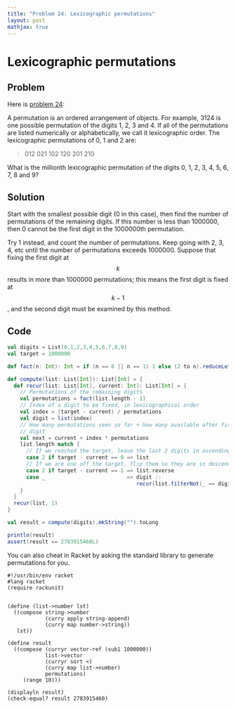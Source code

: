 ```yaml
---
title: "Problem 24: Lexicographic permutations"
layout: post
mathjax: true
---
```


# Lexicographic permutations

## Problem
Here is [problem 24](https://projecteuler.net/problem=24):

A permutation is an ordered arrangement of objects. For example, 3124 is one possible permutation of the digits 1, 2, 3 and 4. If all of the permutations are listed numerically or alphabetically, we call it lexicographic order. The lexicographic permutations of 0, 1 and 2 are:

> 012   021   102   120   201   210

What is the millionth lexicographic permutation of the digits 0, 1, 2, 3, 4, 5, 6, 7, 8 and 9?

## Solution
Start with the smallest possible digit (0 in this case), then find the number of permutations of the remaining digits. If this number is less than 1000000, then 0 cannot be the first digit in the 1000000th permutation.

Try 1 instead, and count the number of permutations. Keep going with 2, 3, 4, etc until the number of permutations exceeds 1000000. Suppose that fixing the first digit at $$k$$ results in more than 1000000 permutations; this means the first digit is fixed at $$k-1$$, and the second digit must be examined by this method.

## Code
```scala
val digits = List(0,1,2,3,4,5,6,7,8,9)
val target = 1000000

def fact(n: Int): Int = if (n == 0 || n == 1) 1 else (2 to n).reduceLeft(_ * _)

def compute(list: List[Int]): List[Int] = {
  def recur(list: List[Int], current: Int): List[Int] = {
    // Permutations of the remaining digits
    val permutations = fact(list.length - 1)
    // Index of a digit to be fixed, in lexicographical order
    val index = (target - current) / permutations
    val digit = list(index)
    // How many permutations seen so far + how many available after fixing a
    // digit
    val next = current + index * permutations
    list.length match {
      // If we reached the target, leave the last 2 digits in ascending order
      case 2 if target - current == 0 => list
      // If we are one off the target, flip them so they are in descending order
      case 2 if target - current == 1 => list.reverse
      case _                          => digit ::
                                         recur(list.filterNot(_ == digit), next)
    }
  }
  recur(list, 1)
}

val result = compute(digits).mkString("").toLong

println(result)
assert(result == 2783915460L)
```

You can also cheat in Racket by asking the standard library to generate permutations for you.

```racket
#!/usr/bin/env racket
#lang racket
(require rackunit)


(define (list->number lst)
  ((compose string->number
            (curry apply string-append)
            (curry map number->string))
   lst))

(define result
  ((compose (curryr vector-ref (sub1 1000000))
            list->vector
            (curryr sort <)
            (curry map list->number)
            permutations)
     (range 10)))

(displayln result)
(check-equal? result 2783915460)
```
